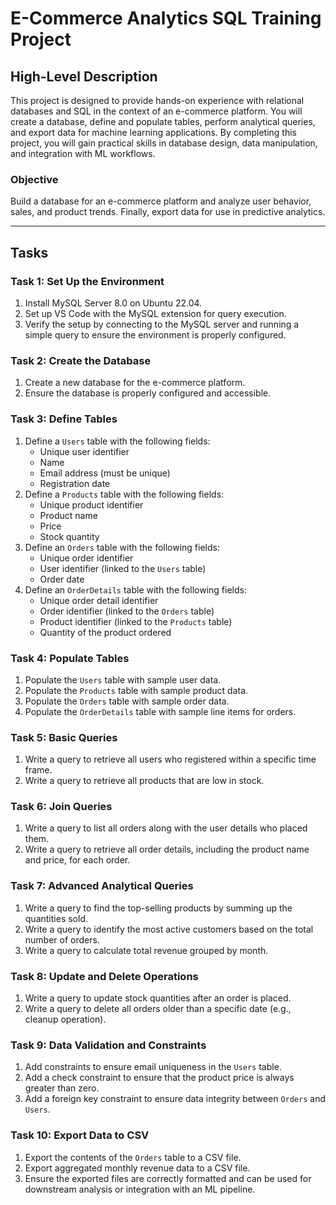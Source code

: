 # E-Commerce Analytics SQL Training Project

## High-Level Description

This project is designed to provide hands-on experience with relational databases and SQL in the context of an e-commerce platform. You will create a database, define and populate tables, perform analytical queries, and export data for machine learning applications. By completing this project, you will gain practical skills in database design, data manipulation, and integration with ML workflows.

### Objective
Build a database for an e-commerce platform and analyze user behavior, sales, and product trends. Finally, export data for use in predictive analytics.

---

## Tasks

### Task 1: Set Up the Environment
1. Install MySQL Server 8.0 on Ubuntu 22.04.
2. Set up VS Code with the MySQL extension for query execution.
3. Verify the setup by connecting to the MySQL server and running a simple query to ensure the environment is properly configured.

### Task 2: Create the Database
1. Create a new database for the e-commerce platform.
2. Ensure the database is properly configured and accessible.

### Task 3: Define Tables
1. Define a `Users` table with the following fields:
   - Unique user identifier
   - Name
   - Email address (must be unique)
   - Registration date
2. Define a `Products` table with the following fields:
   - Unique product identifier
   - Product name
   - Price
   - Stock quantity
3. Define an `Orders` table with the following fields:
   - Unique order identifier
   - User identifier (linked to the `Users` table)
   - Order date
4. Define an `OrderDetails` table with the following fields:
   - Unique order detail identifier
   - Order identifier (linked to the `Orders` table)
   - Product identifier (linked to the `Products` table)
   - Quantity of the product ordered

### Task 4: Populate Tables
1. Populate the `Users` table with sample user data.
2. Populate the `Products` table with sample product data.
3. Populate the `Orders` table with sample order data.
4. Populate the `OrderDetails` table with sample line items for orders.

### Task 5: Basic Queries
1. Write a query to retrieve all users who registered within a specific time frame.
2. Write a query to retrieve all products that are low in stock.

### Task 6: Join Queries
1. Write a query to list all orders along with the user details who placed them.
2. Write a query to retrieve all order details, including the product name and price, for each order.

### Task 7: Advanced Analytical Queries
1. Write a query to find the top-selling products by summing up the quantities sold.
2. Write a query to identify the most active customers based on the total number of orders.
3. Write a query to calculate total revenue grouped by month.

### Task 8: Update and Delete Operations
1. Write a query to update stock quantities after an order is placed.
2. Write a query to delete all orders older than a specific date (e.g., cleanup operation).

### Task 9: Data Validation and Constraints
1. Add constraints to ensure email uniqueness in the `Users` table.
2. Add a check constraint to ensure that the product price is always greater than zero.
3. Add a foreign key constraint to ensure data integrity between `Orders` and `Users`.

### Task 10: Export Data to CSV
1. Export the contents of the `Orders` table to a CSV file.
2. Export aggregated monthly revenue data to a CSV file.
3. Ensure the exported files are correctly formatted and can be used for downstream analysis or integration with an ML pipeline.

